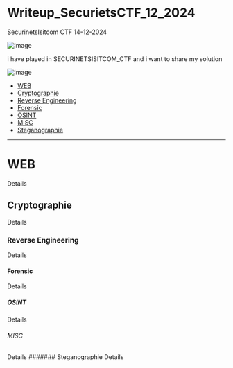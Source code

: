 # Writeup_SecurietsCTF_12_2024
SecurinetsIsitcom CTF 14-12-2024

![image](https://github.com/user-attachments/assets/d65696ec-bf97-418d-8c32-13e176c8fbf6)

i have played in SECURINETSISITCOM_CTF and i want to share my solution

![image](https://github.com/user-attachments/assets/d16549fa-4fb3-492e-b01e-735a763834e0)

- [WEB](#web)
- [Cryptographie](#cryptographie)
- [Reverse Engineering](#reverse-engineering)
- [Forensic](#forensic)
- [OSINT](#osint)
- [MISC](#misc)
- [Steganographie](#steganographie)
---
# WEB
Details 
## Cryptographie
Details 
### Reverse Engineering
Details 
#### Forensic
Details 
##### OSINT
Details 
###### MISC
Details 
####### Steganographie
Details 

